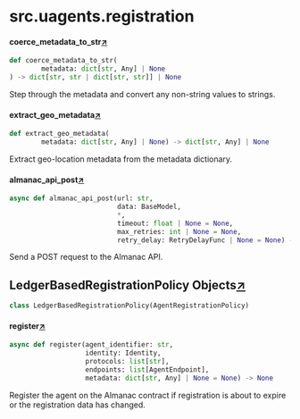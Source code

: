 

# src.uagents.registration



#### coerce_metadata_to_str[↗](https://github.com/fetchai/uAgents/blob/main/python/src/uagents/registration.py#L52)
```python
def coerce_metadata_to_str(
        metadata: dict[str, Any] | None
) -> dict[str, str | dict[str, str]] | None
```

Step through the metadata and convert any non-string values to strings.



#### extract_geo_metadata[↗](https://github.com/fetchai/uAgents/blob/main/python/src/uagents/registration.py#L69)
```python
def extract_geo_metadata(
        metadata: dict[str, Any] | None) -> dict[str, Any] | None
```

Extract geo-location metadata from the metadata dictionary.



#### almanac_api_post[↗](https://github.com/fetchai/uAgents/blob/main/python/src/uagents/registration.py#L76)
```python
async def almanac_api_post(url: str,
                           data: BaseModel,
                           *,
                           timeout: float | None = None,
                           max_retries: int | None = None,
                           retry_delay: RetryDelayFunc | None = None) -> bool
```

Send a POST request to the Almanac API.



## LedgerBasedRegistrationPolicy Objects[↗](https://github.com/fetchai/uAgents/blob/main/python/src/uagents/registration.py#L220)

```python
class LedgerBasedRegistrationPolicy(AgentRegistrationPolicy)
```



#### register[↗](https://github.com/fetchai/uAgents/blob/main/python/src/uagents/registration.py#L282)
```python
async def register(agent_identifier: str,
                   identity: Identity,
                   protocols: list[str],
                   endpoints: list[AgentEndpoint],
                   metadata: dict[str, Any] | None = None) -> None
```

Register the agent on the Almanac contract if registration is about to expire or
the registration data has changed.


